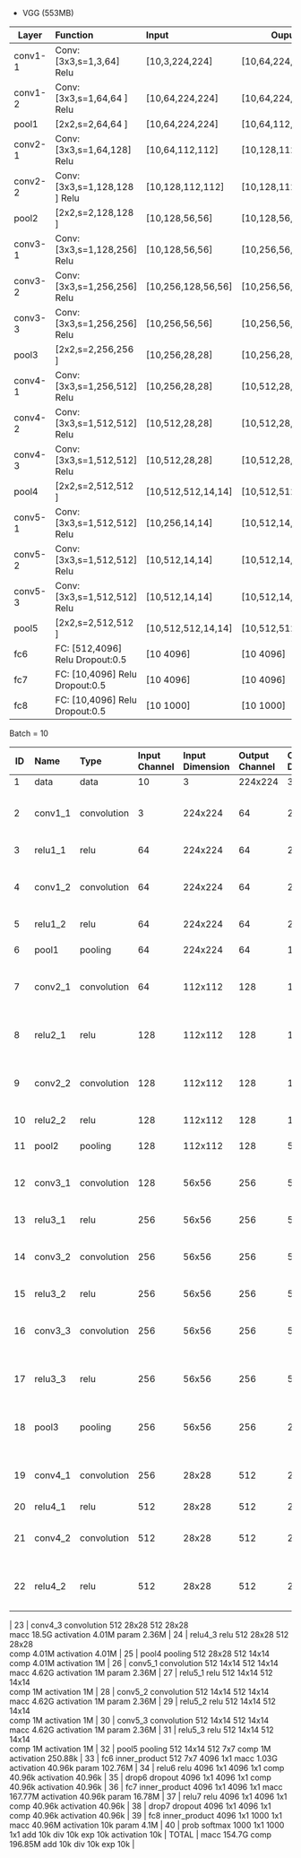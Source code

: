 * VGG (553MB)

| Layer        | Function        | Input | Ouput |
| ------------- |:-------------| :-----|-------|
| conv1-1     | Conv:[3x3,s=1,3,64] Relu| [10,3,224,224] | [10,64,224,224] |
| conv1-2     | Conv:[3x3,s=1,64,64 ] Relu| [10,64,224,224] | [10,64,224,224] |
| pool1     | [2x2,s=2,64,64 ] | [10,64,224,224] | [10,64,112,112] |
| conv2-1     | Conv:[3x3,s=1,64,128] Relu| [10,64,112,112] | [10,128,112,112] |
| conv2-2     | Conv:[3x3,s=1,128,128 ] Relu| [10,128,112,112] | [10,128,112,112] |
| pool2       | [2x2,s=2,128,128 ] | [10,128,56,56] | [10,128,56,56] |
| conv3-1     | Conv:[3x3,s=1,128,256] Relu| [10,128,56,56] | [10,256,56,56] |
| conv3-2     | Conv:[3x3,s=1,256,256] Relu| [10,256,128,56,56] | [10,256,56,56] |
| conv3-3     | Conv:[3x3,s=1,256,256] Relu| [10,256,56,56] | [10,256,56,56] |
| pool3       | [2x2,s=2,256,256 ] | [10,256,28,28] | [10,256,28,28] |
| conv4-1     | Conv:[3x3,s=1,256,512] Relu| [10,256,28,28] | [10,512,28,28] |
| conv4-2     | Conv:[3x3,s=1,512,512] Relu| [10,512,28,28] | [10,512,28,28] |
| conv4-3     | Conv:[3x3,s=1,512,512] Relu| [10,512,28,28] | [10,512,28,28] |
| pool4       | [2x2,s=2,512,512 ] | [10,512,512,14,14] | [10,512,512,14,14] |
| conv5-1     | Conv:[3x3,s=1,512,512] Relu| [10,256,14,14] | [10,512,14,14] |
| conv5-2     | Conv:[3x3,s=1,512,512] Relu| [10,512,14,14] | [10,512,14,14] |
| conv5-3     | Conv:[3x3,s=1,512,512] Relu| [10,512,14,14] | [10,512,14,14] |
| pool5       | [2x2,s=2,512,512 ] | [10,512,512,14,14] | [10,512,512,7,7] |
| fc6         | FC: [512,4096] Relu Dropout:0.5 | [10 4096] | [10 4096] |
| fc7         | FC: [10,4096] Relu Dropout:0.5 | [10 4096] | [10 4096] |
| fc8         | FC: [10,4096] Relu Dropout:0.5 | [10 1000] | [10 1000] |


Batch = 10


| ID | Name | Type | Input Channel | Input Dimension | Output Channel | Output Dimension | OPS | Mem |
| -- | :--- | :--- | :--- | :--- | :--- |:--- | :--- | :--- | 
| 1	 | data | data | 10    |	3	  | 224x224 | 	3	 | 224x224	|              | activation	1.51M |
| 2	| conv1_1 | 	convolution	| 	3	 | 224x224	| 64	| 224x224	| macc	867.04M | activation	32.11M param	1.79k |
| 3	| relu1_1	| relu | 64	 | 224x224 |	64	| 224x224	| comp	32.11M | activation	32.11M |
| 4	| conv1_2	| convolution | 64 | 224x224 | 	64	| 224x224	| macc	18.5G |activation	32.11M param	36.93k |
| 5	| relu1_2	| relu | 		64| 	224x224| 	64| 	224x224| 	comp	32.11M | activation	32.11M | 
| 6	| pool1 | pooling | 		64| 	224x224| 	64| 	112x112| 	comp	32.11M | activation	8.03M |
| 7	| conv2_1 | convolution | 64 | 	112x112 | 	128 | 	112x112	| macc	9.25G |activation	16.06M param	73.86k |
| 8	| relu2_1	| relu | 128 | 112x112 |128 |	112x112	|comp	16.06M activation	16.06M |
| 9	| conv2_2 | convolution | 128 | 112x112 | 128 | 112x112 | macc	18.5G | activation	16.06M param	147.58k |
| 10 | relu2_2 | relu |	128 |	112x112 |	128 |	112x112 |	comp	16.06M | activation	16.06M |
| 11 | pool2 |	pooling |	128 |	112x112 |	128 |	56x56 |	comp	16.06M  | activation	4.01M  |
| 12 |	conv3_1 |	convolution |	128 |	56x56 |	256 |	56x56 |	macc	9.25G  | activation	8.03M param	295.17k |
| 13 |	relu3_1 |	relu |		256 |	56x56 |	256 |	56x56 |	comp	8.03M  | activation	8.03M |
| 14 |	conv3_2 |	convolution |		256 |	56x56 |	256 |	56x56 |	macc	18.5G |activation	8.03M param	590.08k  |
| 15 |	relu3_2 |	relu |	256 |	56x56 |	256 |	56x56 |	comp	8.03M | activation	8.03M
| 16 |	conv3_3 |	convolution |	256	 |56x56	 |256	 |56x56	 |macc	18.5G | activation	8.03M param	590.08k  |
| 17 |	relu3_3 |	relu |		256 |	56x56 |	256 |	56x56 |	 | comp	8.03M activation	8.03M |
| 18 |	pool3 |	pooling |	256 |	56x56 |	256 |	28x28 |	comp	8.03M activation	2.01M  |
| 19 |	conv4_1 |	convolution |		256 |	28x28 |	512 |	28x28 |	macc	9.25G | activation	4.01M param	1.18M  |
| 20 |	relu4_1 |	relu |		512 |	28x28 |	512 |	28x28 |	comp | |4.01M activation	4.01M  |
| 21 |	conv4_2 |	convolution |		512 |	28x28 |	512 |	28x28 |	macc	18.5G  | activation	4.01M param	2.36M  |
| 22 |	relu4_2  | relu |		512 |	28x28 |	512 |	28x28 |	 | comp	4.01M activation	4.01M


| 23 |	conv4_3	convolution		512	28x28	512	28x28	
macc	18.5G
activation	4.01M
param	2.36M
| 24 |	relu4_3	relu		512	28x28	512	28x28	
comp	4.01M
activation	4.01M
| 25 |	pool4	pooling		512	28x28	512	14x14	
comp	4.01M
activation	1M
| 26 |	conv5_1	convolution		512	14x14	512	14x14	
macc	4.62G
activation	1M
param	2.36M
| 27 |	relu5_1	relu		512	14x14	512	14x14	
comp	1M
activation	1M
| 28 |	conv5_2	convolution		512	14x14	512	14x14	
macc	4.62G
activation	1M
param	2.36M
| 29 |	relu5_2	relu		512	14x14	512	14x14	
comp	1M
activation	1M
| 30 |	conv5_3	convolution		512	14x14	512	14x14	
macc	4.62G
activation	1M
param	2.36M
| 31 |	relu5_3	relu		512	14x14	512	14x14	
comp	1M
activation	1M
| 32 |	pool5	pooling		512	14x14	512	7x7	
comp	1M
activation	250.88k
| 33 |	fc6	inner_product		512	7x7	4096	1x1	
macc	1.03G
activation	40.96k
param	102.76M
| 34 |	relu6	relu		4096	1x1	4096	1x1	
comp	40.96k
activation	40.96k
| 35 |	drop6	dropout		4096	1x1	4096	1x1	
comp	40.96k
activation	40.96k
| 36 |	fc7	inner_product		4096	1x1	4096	1x1	
macc	167.77M
activation	40.96k
param	16.78M
| 37 |	relu7	relu		4096	1x1	4096	1x1	
comp	40.96k
activation	40.96k
| 38 |	drop7	dropout		4096	1x1	4096	1x1	
comp	40.96k
activation	40.96k
| 39 |	fc8	inner_product		4096	1x1	1000	1x1	
macc	40.96M
activation	10k
param	4.1M
| 40 |	prob	softmax		1000	1x1	1000	1x1	
add	10k
div	10k
exp	10k
activation	10k
| TOTAL |	macc	154.7G comp	196.85M add	10k div	10k exp	10k |
